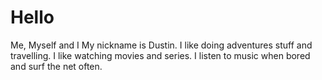 # Hello
Me, Myself and I
My nickname is Dustin. I like doing adventures stuff and travelling. I like watching movies and series. 
I listen to music when bored and surf the net often.
